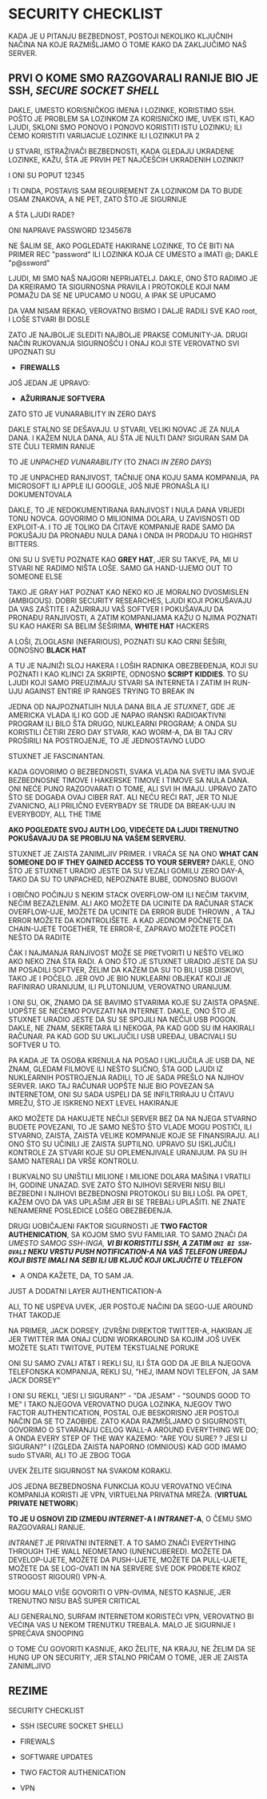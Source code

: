 # SECURITY CHECKLIST

KADA JE U PITANJU BEZBEDNOST, POSTOJI NEKOLIKO KLJUČNIH NAČINA NA KOJE RAZMIŠLJAMO O TOME KAKO DA ZAKLJUČIMO NAŠ SERVER.

## PRVI O KOME SMO RAZGOVARALI RANIJE BIO JE **SSH**, *SECURE SOCKET SHELL*

DAKLE, UMESTO KORISNIČKOG IMENA I LOZINKE, KORISTIMO SSH. POŠTO JE PROBLEM SA LOZINKOM ZA KORISNIČKO IME, UVEK ISTI, KAO LJUDI, SKLONI SMO PONOVO I PONOVO KORISTITI ISTU LOZINKU; ILI ĆEMO KORISTITI VARIJACIJE LOZINKE ILI LOZINKU1 PA 2

U STVARI, ISTRAŽIVAČI BEZBEDNOSTI, KADA GLEDAJU UKRADENE LOZINKE, KAŽU, ŠTA JE PRVIH PET NAJČEŠĆIH UKRADENIH LOZINKI?

I ONI SU POPUT 12345

I TI ONDA, POSTAVIS SAM REQUIREMENT ZA LOZINKOM DA TO BUDE OSAM ZNAKOVA, A NE PET, ZATO ŠTO JE SIGURNIJE

A ŠTA LJUDI RADE?

ONI NAPRAVE PASSWORD 12345678

NE ŠALIM SE, AKO POGLEDATE HAKIRANE LOZINKE, TO ĆE BITI NA PRIMER REC "password" ILI LOZINKA KOJA CE UMESTO a IMATI @; DAKLE "p@ssword"

LJUDI, MI SMO NAŠ NAJGORI NEPRIJATELJ. DAKLE, ONO ŠTO RADIMO JE DA KREIRAMO TA SIGURNOSNA PRAVILA I PROTOKOLE KOJI NAM POMAŽU DA SE NE UPUCAMO U NOGU, A IPAK SE UPUCAMO

DA VAM NISAM REKAO, VEROVATNO BISMO I DALJE RADILI SVE KAO root, I LOŠE STVARI BI DOSLE

ZATO JE NAJBOLJE SLEDITI NAJBOLJE PRAKSE COMUNITY-JA. DRUGI NAČIN RUKOVANJA SIGURNOŠĆU I ONAJ KOJI STE VEROVATNO SVI UPOZNATI SU 

- **FIREWALLS**

JOŠ JEDAN JE UPRAVO:

- **AŽURIRANJE SOFTVERA**

ZATO STO JE VUNARABILITY IN ZERO DAYS

DAKLE STALNO SE DEŠAVAJU. U STVARI, VELIKI NOVAC JE ZA NULA DANA. I KAŽEM NULA DANA, ALI ŠTA JE NULTI DAN? SIGURAN SAM DA STE ČULI TERMIN RANIJE

TO JE *UNPACHED VUNARABILITY* (TO ZNACI *IN ZERO DAYS*)

TO JE UNPACHED RANJIVOST, TAČNIJE ONA KOJU SAMA KOMPANIJA, PA MICROSOFT ILI APPLE ILI GOOGLE, JOŠ NIJE PRONAŠLA ILI DOKUMENTOVALA

DAKLE, TO JE NEDOKUMENTIRANA RANJIVOST I NULA DANA VRIJEDI TONU NOVCA. GOVORIMO O MILIONIMA DOLARA, U ZAVISNOSTI OD EXPLOIT-A. I TO JE TOLIKO DA ČITAVE KOMPANIJE RADE SAMO DA POKUŠAJU DA PRONAĐU NULA DANA I ONDA IH PRODAJU TO HIGHRST BITTERS.

ONI SU U SVETU POZNATE KAO **GREY HAT**, JER SU TAKVE, PA, MI U STVARI NE RADIMO NIŠTA LOŠE. SAMO GA HAND-UJEMO OUT TO SOMEONE ELSE

TAKO JE GRAY HAT POZNAT KAO NEKO KO JE MORALNO DVOSMISLEN (AMBIGOUS). DOBRI SECURITY RESEARCHES, LJUDI KOJI POKUŠAVAJU DA VAS ZAŠTITE I AŽURIRAJU VAŠ SOFTVER I POKUŠAVAJU DA PRONAĐU RANJIVOSTI, A ZATIM KOMPANIJAMA KAŽU O NJIMA POZNATI SU KAO HAKERI SA BELIM ŠEŠIRIMA, **WHITE HAT** HACKERS

A LOŠI, ZLOGLASNI (NEFARIOUS), POZNATI SU KAO CRNI ŠEŠIRI, ODNOSNO **BLACK HAT**

A TU JE NAJNIŽI SLOJ HAKERA I LOŠIH RADNIKA OBEZBEĐENJA, KOJI SU POZNATI I KAO KLINCI ZA SKRIPTE, ODNOSNO **SCRIPT KIDDIES**. TO SU LJUDI KOJI SAMO PREUZIMAJU STVARI SA INTERNETA I ZATIM IH RUN-UJU AGAINST ENTIRE IP RANGES TRYING TO BREAK IN

JEDNA OD NAJPOZNATIJIH NULA DANA BILA JE *STUXNET*, GDE JE AMERICKA VLADA ILI KO GOD JE NAPAO IRANSKI RADIOAKTIVNI PROGRAM ILI BILO ŠTA DRUGO, NUKLEARNI PROGRAM; A ONDA SU KORISTILI ČETIRI ZERO DAY STVARI, KAO WORM-A, DA BI TAJ CRV PROŠIRILI NA POSTROJENJE, TO JE JEDNOSTAVNO LUDO

STUXNET JE FASCINANTAN.

KADA GOVORIMO O BEZBEDNOSTI, SVAKA VLADA NA SVETU IMA SVOJE BEZBEDNOSNE TIMOVE I HAKERSKE TIMOVE I TIMOVE SA NULA DANA. ONI NEĆE PUNO RAZGOVARATI O TOME, ALI SVI IH IMAJU. UPRAVO ZATO ŠTO SE DOGAĐA OVAJ CIBER RAT. ALI NEĆU REĆI RAT, JER TO NIJE ZVANICNO, ALI PRILIČNO EVERYBADY SE TRUDE DA BREAK-UJU IN EVERYBODY, ALL THE TIME  

**AKO POGLEDATE SVOJ AUTH LOG, VIDEĆETE DA LJUDI TRENUTNO POKUŠAVAJU DA SE PROBIJU NA VAŠEM SERVERU.**

STUXNET JE ZAISTA ZANIMLJIV PRIMER. I VRAĆA SE NA ONO **WHAT CAN SOMEONE DO IF THEY GAINED ACCESS TO YOUR SERVER?** DAKLE, ONO ŠTO JE STUXNET URADIO JESTE DA SU VEZALI GOMILU ZERO DAY-A, TAKO DA SU TO UNPACHED, NEPOZNATE BUBE, ODNOSNO BUGOVI

I OBIČNO POČINJU S NEKIM STACK OVERFLOW-OM ILI NEČIM TAKVIM, NEČIM BEZAZLENIM. ALI AKO MOŽETE DA UCINITE DA RAČUNAR STACK OVERFLOW-UJE, MOŽETE DA UCINITE DA ERROR BUDE THROWN , A TAJ ERROR MOŽETE DA KONTROLIŠETE. A KAD JEDNOM POČNETE DA CHAIN-UJETE TOGETHER, TE ERROR-E, ZAPRAVO MOŽETE POČETI NEŠTO DA RADITE

ČAK I NAJMANJA RANJIVOST MOŽE SE PRETVORITI U NEŠTO VELIKO AKO NEKO ZNA ŠTA RADI. A ONO ŠTO JE STUXNET URADIO JESTE DA SU IM POSADILI SOFTVER, ŽELIM DA KAŽEM DA SU TO BILI USB DISKOVI, TAKO JE I POČELO. JER OVO JE BIO NUKLEARNI OBJEKAT KOJI JE RAFINIRAO URANIJUM, ILI PLUTONIJUM, VEROVATNO URANIJUM.

I ONI SU, OK, ZNAMO DA SE BAVIMO STVARIMA KOJE SU ZAISTA OPASNE. UOPŠTE SE NEĆEMO POVEZATI NA INTERNET. DAKLE, ONO ŠTO JE STUXNET URADIO JESTE DA SU SE SPOJILI NA NEČIJI USB POGON. DAKLE, NE ZNAM, SEKRETARA ILI NEKOGA, PA KAD GOD SU IM HAKIRALI RAČUNAR. PA KAD GOD SU UKLJUČILI USB UREĐAJ, UBACIVALI SU SOFTVER U TO.

PA KADA JE TA OSOBA KRENULA NA POSAO I UKLJUČILA JE USB DA, NE ZNAM, GLEDAM FILMOVE ILI NEŠTO SLIČNO, ŠTA GOD LJUDI IZ NUKLEARNIH POSTROJENJA RADILI, TO JE SADA PREŠLO NA NJIHOV SERVER. IAKO TAJ RAČUNAR UOPŠTE NIJE BIO POVEZAN SA INTERNETOM, ONI SU SADA USPELI DA SE INFILTRIRAJU U ČITAVU MREŽU, ŠTO JE ISKRENO NEXT LEVEL HAKIRANJE

AKO MOŽETE DA HAKUJETE NEČIJI SERVER BEZ DA NA NJEGA STVARNO BUDETE POVEZANI, TO JE SAMO NEŠTO ŠTO VLADE MOGU POSTIĆI, ILI STVARNO, ZAISTA, ZAISTA VELIKE KOMPANIJE KOJE SE FINANSIRAJU. ALI ONO ŠTO SU UČINILI JE ZAISTA SUPTILNO. UPRAVO SU ISKLJUČILI KONTROLE ZA STVARI KOJE SU OPLEMENJIVALE URANIJUM. PA SU IH SAMO NATERALI DA VRŠE KONTROLU.

I BUKVALNO SU UNIŠTILI MILIONE I MILIONE DOLARA MAŠINA I VRATILI IH, GODINE UNAZAD. SVE ZATO ŠTO NJIHOVI SERVERI NISU BILI BEZBEDNI I NJIHOVI BEZBEDNOSNI PROTOKOLI SU BILI LOŠI. PA OPET, KAŽEM OVO DA VAS UPLAŠIM JER BI SE TREBALi UPLAŠITI. NE ZNATE NENAMERNE POSLEDICE LOŠEG OBEZBEĐENJA.

DRUGI UOBIČAJENI FAKTOR SIGURNOSTI JE **TWO FACTOR AUTHENICATION**, SA KOJOM SMO SVU FAMILIAR. TO SAMO ZNAČI *DA UMESTO SAMOG SSH-INGA, **VI BI KORISTITLI SSH, A ZATIM `ONI BI SSH-OVALI` NEKU VRSTU PUSH NOTIFICATION-A NA VAŠ TELEFON UREĐAJ KOJI BISTE IMALI NA SEBI ILI UB KLJUČ KOJI UKLJUČITE U TELEFON***

- A ONDA KAŽETE, DA, TO SAM JA.

JUST A DODATNI LAYER AUTHENTICATION-A

ALI, TO NE USPEVA UVEK, JER POSTOJE NAČINI DA SEGO-UJE AROUND THAT TAKODJE

NA PRIMER, JACK DORSEY, IZVRŠNI DIREKTOR TWITTER-A, HAKIRAN JE JER TWITTER IMA ONAJ CUDNI WORKAROUND SA KOJIM JOŠ UVEK MOŽETE SLATI TWITOVE, PUTEM TEKSTUALNE PORUKE

ONI SU SAMO ZVALI AT&T I REKLI SU, ILI ŠTA GOD DA JE BILA NJEGOVA TELEFONSKA KOMPANIJA, REKLI SU, "HEJ, IMAM NOVI TELEFON, JA SAM JACK DORSEY"

I ONI SU REKLI, "JESI LI SIGURAN?" - "DA JESAM" - "SOUNDS GOOD TO ME" I TAKO NJEGOVA VEROVATNO DUGA LOZINKA, NJEGOV TWO FACTOR AUTHENTICATION, POSTAL OJE BESKORISNO JER POSTOJI NAČIN DA SE TO ZAOBIĐE. ZATO KADA RAZMIŠLJAMO O SIGURNOSTI, GOVORIMO O STVARANJU CELOG WALL-A AROUND EVERYTHING WE DO; A ONDA EVERY STEP OF THE WAY KAZEMO: "ARE YOU SURE? ? JESI LI SIGURAN?" I IZGLEDA ZAISTA NAPORNO (OMNIOUS) KAD GOD IMAMO sudo STVARI, ALI TO JE ZBOG TOGA

UVEK ŽELITE SIGURNOST NA SVAKOM KORAKU. 

JOS JEDNA BEZBEDNOSNA FUNKCIJA KOJU VEROVATNO VEĆINA KOMPANIJA KORISTI JE VPN, VIRTUELNA PRIVATNA MREŽA. (**VIRTUAL PRIVATE NETWORK**)

**TO JE U OSNOVI ZID IZMEĐU *INTERNET*-A I *INTRANET*-A**, O ČEMU SMO RAZGOVARALI RANIJE. 

*INTRANET* JE PRIVATNI INTERNET. A TO SAMO ZNAČI EVERYTHING THROUGH THE WALL NEOMETANO (UNENCUBERED). MOŽETE DA DEVELOP-UJETE, MOŽETE DA PUSH-UJETE, MOŽETE DA PULL-UJETE, MOŽETE DA SE LOG-OVATI IN NA SERVERE SVE DOK PROĐETE KROZ STROGOST RIGOUR() VPN-A.

MOGU MALO VIŠE GOVORITI O VPN-OVIMA, NESTO KASNIJE, JER TRENUTNO NISU BAŠ SUPER CRITICAL

ALI GENERALNO, SURFAM INTERNETOM KORISTEĆI VPN, VEROVATNO BI VEĆINA VAS U NEKOM TRENUTKU TREBALA. MALO JE SIGURNIJE I SPREČAVA SNOOPING

O TOME ĆU GOVORITI KASNIJE, AKO ŽELITE, NA KRAJU, NE ŽELIM DA SE HUNG UP ON SECURITY, JER STALNO PRIČAM O TOME, JER JE ZAISTA ZANIMLJIVO

## REZIME

SECURITY CHECKLIST

- SSH (SECURE SOCKET SHELL)

- FIREWALS

- SOFTWARE UPDATES

- TWO FACTOR AUTHENICATION

- VPN
